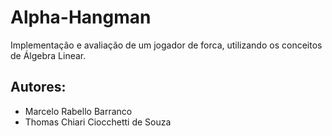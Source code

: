 # Alpha-Hangman

Implementação e avaliação de um jogador de forca, utilizando os conceitos de Álgebra Linear.

## Autores:
- Marcelo Rabello Barranco
- Thomas Chiari Ciocchetti de Souza